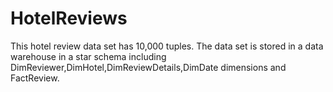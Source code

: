 # HotelReviews
This hotel review data set has 10,000 tuples.
The data set is stored in a data warehouse in a star schema including DimReviewer,DimHotel,DimReviewDetails,DimDate dimensions and FactReview.